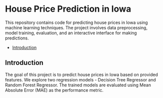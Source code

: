 # House Price Prediction in Iowa

This repository contains code for predicting house prices in Iowa using machine learning techniques. The project involves data preprocessing, model training, evaluation, and an interactive interface for making predictions.

- [Introduction](#introduction)

## Introduction

The goal of this project is to predict house prices in Iowa based on provided features. We explore two regression models - Decision Tree Regressor and Random Forest Regressor. The trained models are evaluated using Mean Absolute Error (MAE) as the performance metric.
